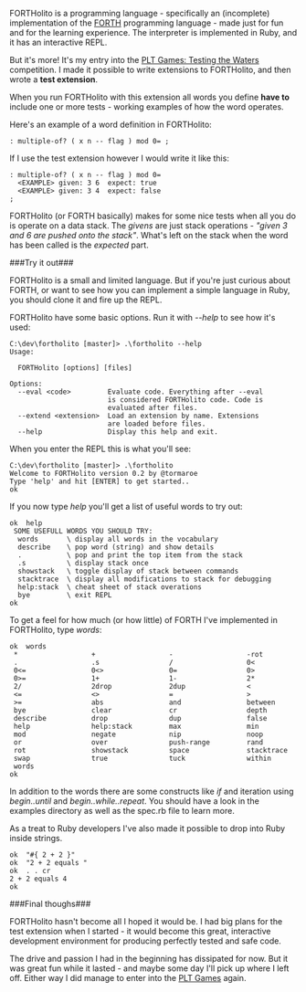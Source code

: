 FORTHolito is a programming language - specifically an (incomplete) implementation of the [FORTH](http://en.wikipedia.org/wiki/Forth_%28programming_language%29) programming language - made just for fun and for the learning experience. The interpreter is implemented in Ruby, and it has an interactive REPL.

But it's more! It's my entry into the [PLT Games: Testing the Waters](http://www.pltgames.com/competition/2013/1) competition. I made it possible to write extensions to FORTHolito, and then wrote a **test extension**.

When you run FORTHolito with this extension all words you define **have to** include one or more tests - working examples of how the word operates.

Here's an example of a word definition in FORTHolito:

    : multiple-of? ( x n -- flag ) mod 0= ;

If I use the test extension however I would write it like this:

    : multiple-of? ( x n -- flag ) mod 0= 
      <EXAMPLE> given: 3 6  expect: true
      <EXAMPLE> given: 3 4  expect: false
    ;

FORTHolito (or FORTH basically) makes for some nice tests when all you do is operate on a data stack. The *givens* are just stack operations - *"given 3 and 6 are pushed onto the stack"*. What's left on the stack when the word has been called is the *expected* part.

###Try it out###

FORTHolito is a small and limited language. But if you're just curious about FORTH, or want to see how you can implement a simple language in Ruby, you should clone it and fire up the REPL. 

FORTHolito have some basic options. Run it with *--help* to see how it's used:

    C:\dev\fortholito [master]> .\fortholito --help
    Usage:

      FORTHolito [options] [files]

    Options:
      --eval <code>         Evaluate code. Everything after --eval
                            is considered FORTHolito code. Code is
                            evaluated after files.
      --extend <extension>  Load an extension by name. Extensions
                            are loaded before files.
      --help                Display this help and exit.

When you enter the REPL this is what you'll see:

    C:\dev\fortholito [master]> .\fortholito
    Welcome to FORTHolito version 0.2 by @tormaroe
    Type 'help' and hit [ENTER] to get started..
    ok

If you now type *help* you'll get a list of useful words to try out:

    ok  help
     SOME USEFULL WORDS YOU SHOULD TRY:
      words       \ display all words in the vocabulary
      describe    \ pop word (string) and show details
      .           \ pop and print the top item from the stack
      .s          \ display stack once
      showstack   \ toggle display of stack between commands
      stacktrace  \ display all modifications to stack for debugging
      help:stack  \ cheat sheet of stack overations
      bye         \ exit REPL
    ok

To get a feel for how much (or how little) of FORTH I've implemented in FORTHolito, type *words*:

    ok  words
     *                  +                  -                  -rot
     .                  .s                 /                  0<
     0<=                0<>                0=                 0>
     0>=                1+                 1-                 2*
     2/                 2drop              2dup               <
     <=                 <>                 =                  >
     >=                 abs                and                between
     bye                clear              cr                 depth
     describe           drop               dup                false
     help               help:stack         max                min
     mod                negate             nip                noop
     or                 over               push-range         rand
     rot                showstack          space              stacktrace
     swap               true               tuck               within
     words
    ok

In addition to the words there are some constructs like *if* and iteration using *begin..until* and *begin..while..repeat*. You should have a look in the examples directory as well as the spec.rb file to learn more.

As a treat to Ruby developers I've also made it possible to drop into Ruby inside strings.

    ok  "#{ 2 + 2 }"
    ok  "2 + 2 equals "
    ok  . . cr
    2 + 2 equals 4
    ok

###Final thoughs###

FORTHolito hasn't become all I hoped it would be. I had big plans for the test extension when I started - it would become this great, interactive development environment for producing perfectly tested and safe code.

The drive and passion I had in the beginning has dissipated for now. But it was great fun while it lasted - and maybe some day I'll pick up where I left off. Either way I did manage to enter into the [PLT Games](http://www.pltgames.com/competition/2013/1) again.
